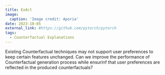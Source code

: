 ```yaml
---
title: ExAct
image:
  caption: 'Image credit: Aporia'
date: 2023-10-05
external_link: #https://github.com/pytorch/pytorch
tags:
  - Counterfactual Explanations
---
```


Existing Counterfactual techniques may not support user preferences to keep certain features unchanged. Can we improve the performance of Counterfactual generation process while ensurinf that user preferences are reflected in the produced counterfactuals?

<!--more-->

